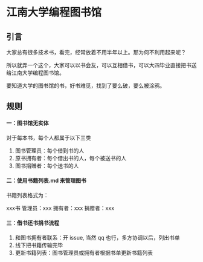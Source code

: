 # 江南大学编程图书馆

## 引言
大家总有很多技术书，看完，经常放着不用半年以上。那为何不利用起来呢？

所以就弄一个这个，大家可以以书会友，可以互相借书，可以大四毕业直接把书送给江南大学编程图书馆。

要知道大学的图书馆的书，好书难觅，找到了要么破，要么被涂鸦。

## 规则
#### 一：图书馆无实体

对于每本书，每个人都属于以下三类
1. 图书管理员：每个借到书的人
2. 原书拥有者：每个借出书的人，每个被送书的人
3. 图书捐赠者：每个送书的人

####  二：使用书籍列表.md 来管理图书
书籍列表格式为：

xxx书 管理员：xxx 拥有者：xxx 捐赠者：xxx


####  三：借书还书捐书流程
1. 和图书拥有者联系：开 issue, 当然 qq 也行，多方协调以后，列出书单
2. 线下把书籍传输完毕
3. 更新书籍列表：图书管理员或拥有者根据书单更新书籍列表
